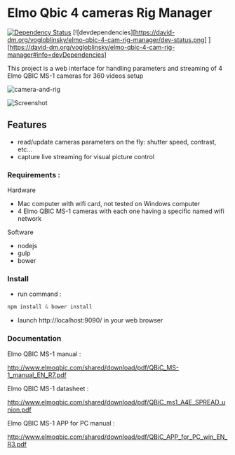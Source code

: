 # Elmo Qbic 4 cameras Rig Manager
[![Dependency Status](https://david-dm.org/vogloblinsky/elmo-qbic-4-cam-rig-manager.png)](https://david-dm.org/vogloblinsky/elmo-qbic-4-cam-rig-manager)
[![devdependencies][https://david-dm.org/vogloblinsky/elmo-qbic-4-cam-rig-manager/dev-status.png] ][https://david-dm.org/vogloblinsky/elmo-qbic-4-cam-rig-manager#info=devDependencies]

This project is a web interface for handling parameters and streaming of 4 Elmo QBIC MS-1 cameras for 360 videos setup

![camera-and-rig](/../master/camera-and-rig.jpg?raw=true)

![Screenshot](/../master/about.jpg?raw=true)

## Features

- read/update cameras parameters on the fly: shutter speed, contrast, etc...
- capture live streaming for visual picture control

### Requirements :

Hardware

- Mac computer with wifi card, not tested on Windows computer
- 4 Elmo QBIC MS-1 cameras with each one having a specific named wifi network

Software

- nodejs
- gulp
- bower

### Install

- run command :

``` javascript
npm install & bower install
```

- launch http://localhost:9090/ in your web browser

### Documentation

Elmo QBIC MS-1 manual :

http://www.elmoqbic.com/shared/download/pdf/QBiC_MS-1_manual_EN_R7.pdf

Elmo QBIC MS-1 datasheet :

http://www.elmoqbic.com/shared/download/pdf/QBiC_ms1_A4E_SPREAD_union.pdf

Elmo QBIC MS-1 APP for PC manual :

http://www.elmoqbic.com/shared/download/pdf/QBiC_APP_for_PC_win_EN_R3.pdf